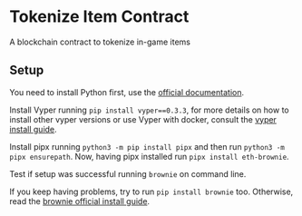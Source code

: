 # Tokenize Item Contract

A blockchain contract to tokenize in-game items

## Setup

You need to install Python first, use the [official documentation](https://www.python.org/downloads/).

Install Vyper running `pip install vyper==0.3.3`, for more details on how to install other vyper versions or use Vyper with docker, consult the [vyper install guide](https://vyper.readthedocs.io/en/stable/installing-vyper.html).

Install pipx running `python3 -m pip install pipx` and then run `python3 -m pipx ensurepath`. Now, having pipx installed run `pipx install eth-brownie`.

Test if setup was successful running `brownie` on command line.

If you keep having problems, try to run `pip install brownie` too. Otherwise, read the [brownie official install guide](https://vyper.readthedocs.io/en/stable/installing-vyper.html).
